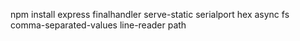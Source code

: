 npm install express finalhandler serve-static serialport hex async fs 
comma-separated-values line-reader path


